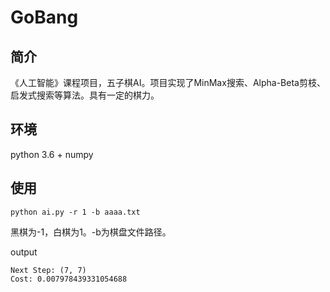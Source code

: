 # GoBang
## 简介
《人工智能》课程项目，五子棋AI。项目实现了MinMax搜索、Alpha-Beta剪枝、启发式搜索等算法。具有一定的棋力。

## 环境
python 3.6 + numpy
## 使用

```
python ai.py -r 1 -b aaaa.txt
```
黑棋为-1，白棋为1。-b为棋盘文件路径。

output

```
Next Step: (7, 7)
Cost: 0.007978439331054688
```
